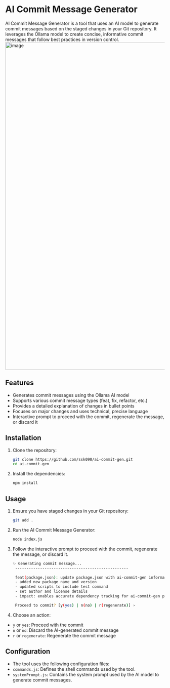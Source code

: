 # AI Commit Message Generator

AI Commit Message Generator is a tool that uses an AI model to generate commit messages based on the staged changes in your Git repository. It leverages the Ollama model to create concise, informative commit messages that follow best practices in version control.
<img width="1035" alt="image" src="https://github.com/user-attachments/assets/116590cd-b1fc-4f89-b8b0-fcc31b4acd1a" />

## Features

- Generates commit messages using the Ollama AI model
- Supports various commit message types (feat, fix, refactor, etc.)
- Provides a detailed explanation of changes in bullet points
- Focuses on major changes and uses technical, precise language
- Interactive prompt to proceed with the commit, regenerate the message, or discard it

## Installation

1. Clone the repository:
   ```sh
   git clone https://github.com/ssk090/ai-commit-gen.git
   cd ai-commit-gen
2. Install the dependencies:
   ```sh
   npm install

## Usage
1. Ensure you have staged changes in your Git repository:
   ```sh
   git add .
2. Run the AI Commit Message Generator:
   ```sh
   node index.js
3. Follow the interactive prompt to proceed with the commit, regenerate the message, or discard it.
   ```sh
   ✨ Generating commit message...
    --------------------------------------------------

    feat(package.json): update package.json with ai-commit-gen information
    - added new package name and version
    - updated scripts to include test command
    - set author and license details 
    - impact: enables accurate dependency tracking for ai-commit-gen project

    Proceed to commit? [y(yes) | n(no) | r(regenerate)] ›
4. Choose an action:
- `y` or `yes`: Proceed with the commit
- `n` or `no`: Discard the AI-generated commit message
- `r` or `regenerate`: Regenerate the commit message


## Configuration
- The tool uses the following configuration files:
- `commands.js`: Defines the shell commands used by the tool.
- `systemPrompt.js`: Contains the system prompt used by the AI model to generate commit messages.
